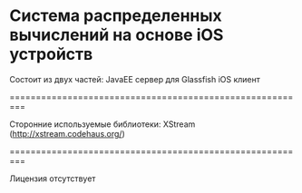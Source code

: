 Система распределенных вычислений на основе iOS устройств
=========================================================

Состоит из двух частей:
JavaEE сервер для Glassfish 
iOS клиент 

=========================================================

Сторонние используемые библиотеки:
XStream (http://xstream.codehaus.org/)

=========================================================

Лицензия отсутствует
